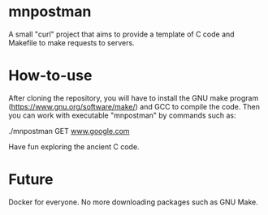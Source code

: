 # mnpostman

A small "curl" project that aims to provide a template of C code and Makefile to make requests to servers.

# How-to-use
After cloning the repository, you will have to install the GNU make program (https://www.gnu.org/software/make/) and GCC to compile the code.
Then you can work with executable "mnpostman" by commands such as:

./mnpostman GET www.google.com

Have fun exploring the ancient C code.

# Future
Docker for everyone. No more downloading packages such as GNU Make.
